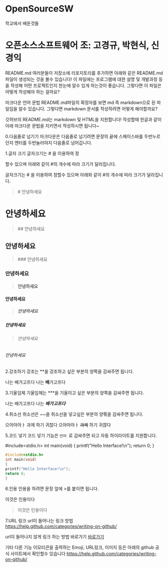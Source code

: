 # OpenSourceSW
학교에서 배운것들

# **오픈소스소프트웨어 조: 고경규, 박현식, 신경익**



README.md
여러분들이 저장소에 리포지토리를 추가하면 아래와 같은 README.md 파일이 생성되는 것을 볼수 있습니다! 이 파일에는 프로그램에 대한 설명 및 개발과정 등을 작성해 어떤 프로젝트인지 한눈에 알수 있게 하는것이 좋습니다. 그렇다면 이 파일은 어떻게 작성해야 하는 걸까요?

마크다운 언어 문법
README.md파일의 확장자를 보면 md 즉 markdown으로 된 파일임을 알수 있습니다. 그렇다면 markdown 문서를 작성하려면 어떻게 해야할까요?

깃허브의 README.md는 markdown 및 HTML을 지원합니다!
작성할때 한글과 같이 아래 마크다운 문법을 지키면서 작성하시면 됩니다~

0.다음줄로 넘기기
마크다운은 다음줄로 넘기려면 문장의 끝에 스페이스바를 두번누르던지 엔터를 두번눌러야지 다음줄로 넘어갑니다.

1.글자 크기
글자크기는 # 을 이용하여 정

할수 있으며 아래와 같이 #의 개수에 따라 크기가 달라집니다.

글자크기는 # 을 이용하여 정할수 있으며 아래와 같이 #의 개수에 따라 크기가 달라집니다.



>\# 안녕하세요
# 안녕하세요

>\#\# 안녕하세요
## 안녕하세요

>\#\#\# 안녕하세요
### 안녕하세요

>#### 안녕하세요
#### 안녕하세요

>##### 안녕하세요
##### 안녕하세요

>###### 안녕하세요
###### 안녕하세요

2.강조하기
강조는 **을 강조하고 싶은 부분의 양쪽을 감싸주면 됩니다.

나는 배가고프다
나는 **배**가고프다

3.기울임체
기울임체는 ***을 기울이고 싶은 부분의 양쪽을 감싸주면 됩니다.

나는 배가고프다
나는 ***배가고프다***

4.취소선
취소선은 ~~을 취소선을 넣고싶은 부분의 양쪾을 감싸주면 됩니다.

으아아아ㅏ 과제 하기 귀찮다
으아아아ㅏ ~~과제~~ 하기 귀찮다

5.코드 넣기
코드 넣기 기능은 ```언어 ```로 감싸주면 되고 자동 하이라이트를 지원합니다.

#include<stdio.h>
int main(void)
{
    printf("Hello Interface!\n");
    return 0;
}
```c
#include<stdio.h>
int main(void)
{
printf("Hello Interface!\n");
return 0;
}
```

6.인용
인용을 하려면 문장 앞에 >를 붙이면 됩니다.

이것은 인용이다

>이것은 인용이다

7.URL 링크
url이 들어나는 링크 방법
https://help.github.com/categories/writing-on-github/

url이 들어나지 않게 링크 하는 방법
바로가기
[바로가기](https://help.github.com/categories/writing-on-github/)

기타 다른 기능
이모티콘을 출력하는 Emoji, URL링크, 이미지 등은 아래의 github 공식 사이트에서 확인할수 있습니다 https://help.github.com/categories/writing-on-github/
